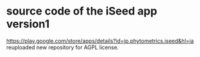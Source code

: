 # source code of the iSeed app version1
https://play.google.com/store/apps/details?id=jp.phytometrics.iseed&hl=ja
reuploaded new repository for AGPL license.
